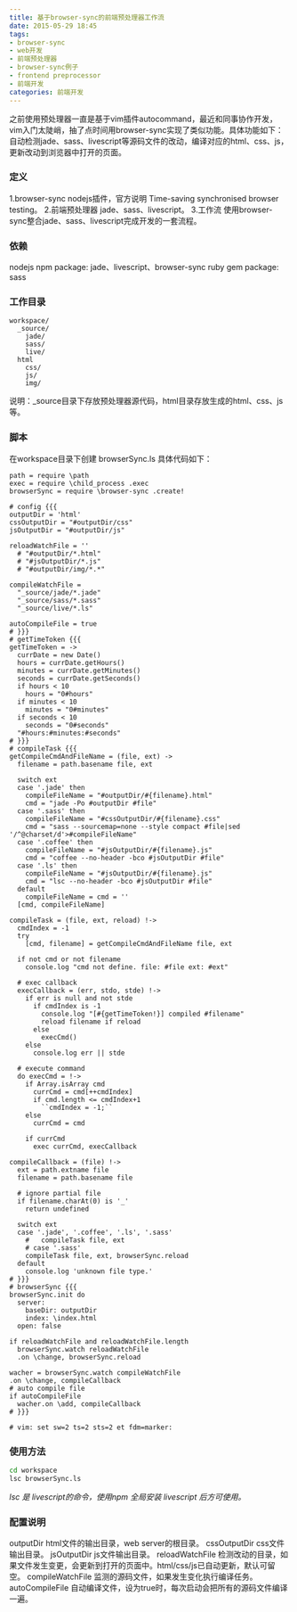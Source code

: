 ```yaml
---
title: 基于browser-sync的前端预处理器工作流
date: 2015-05-29 18:45
tags:
- browser-sync
- web开发
- 前端预处理器
- browser-sync例子
- frontend preprocessor
- 前端开发
categories: 前端开发
---
```


之前使用预处理器一直是基于vim插件autocommand，最近和同事协作开发，vim入门太陡峭，抽了点时间用browser-sync实现了类似功能。具体功能如下：自动检测jade、sass、livescript等源码文件的改动，编译对应的html、css、js，更新改动到浏览器中打开的页面。

### 定义
1.browser-sync nodejs插件，官方说明 Time-saving synchronised browser testing。
2.前端预处理器 jade、sass、livescript。
3.工作流 使用browser-sync整合jade、sass、livescript完成开发的一套流程。

### 依赖
nodejs
 npm package: jade、livescript、browser-sync
ruby
 gem package: sass

### 工作目录
```
workspace/
  _source/
    jade/
    sass/
    live/
  html
    css/
    js/
    img/
```
说明：_source目录下存放预处理器源代码，html目录存放生成的html、css、js等。

### 脚本
在workspace目录下创建 browserSync.ls 具体代码如下：
```livescript
path = require \path
exec = require \child_process .exec
browserSync = require \browser-sync .create!
 
# config {{{
outputDir = 'html'
cssOutputDir = "#outputDir/css"
jsOutputDir = "#outputDir/js"
 
reloadWatchFile = ''
  # "#outputDir/*.html"
  # "#jsOutputDir/*.js"
  # "#outputDir/img/*.*"
 
compileWatchFile =
  "_source/jade/*.jade"
  "_source/sass/*.sass"
  "_source/live/*.ls"
 
autoCompileFile = true
# }}}
# getTimeToken {{{
getTimeToken = ->
  currDate = new Date()
  hours = currDate.getHours()
  minutes = currDate.getMinutes()
  seconds = currDate.getSeconds()
  if hours < 10
    hours = "0#hours"
  if minutes < 10
    minutes = "0#minutes"
  if seconds < 10
    seconds = "0#seconds"
  "#hours:#minutes:#seconds"
# }}}
# compileTask {{{
getCompileCmdAndFileName = (file, ext) ->
  filename = path.basename file, ext
 
  switch ext
  case '.jade' then
    compileFileName = "#outputDir/#{filename}.html"
    cmd = "jade -Po #outputDir #file"
  case '.sass' then
    compileFileName = "#cssOutputDir/#{filename}.css"
    cmd = "sass --sourcemap=none --style compact #file|sed '/^@charset/d'>#compileFileName"
  case '.coffee' then
    compileFileName = "#jsOutputDir/#{filename}.js"
    cmd = "coffee --no-header -bco #jsOutputDir #file"
  case '.ls' then
    compileFileName = "#jsOutputDir/#{filename}.js"
    cmd = "lsc --no-header -bco #jsOutputDir #file"
  default
    compileFileName = cmd = ''
  [cmd, compileFileName]
 
compileTask = (file, ext, reload) !->
  cmdIndex = -1
  try
    [cmd, filename] = getCompileCmdAndFileName file, ext
 
  if not cmd or not filename
    console.log "cmd not define. file: #file ext: #ext"
 
  # exec callback
  execCallback = (err, stdo, stde) !->
    if err is null and not stde
      if cmdIndex is -1
        console.log "[#{getTimeToken!}] compiled #filename"
        reload filename if reload
      else
        execCmd()
    else
      console.log err || stde
 
  # execute command
  do execCmd = !->
    if Array.isArray cmd
      currCmd = cmd[++cmdIndex]
      if cmd.length <= cmdIndex+1
        ``cmdIndex = -1;``
    else
      currCmd = cmd
 
    if currCmd
      exec currCmd, execCallback
 
compileCallback = (file) !->
  ext = path.extname file
  filename = path.basename file
 
  # ignore partial file
  if filename.charAt(0) is '_'
    return undefined
 
  switch ext
  case '.jade', '.coffee', '.ls', '.sass'
    #   compileTask file, ext
    # case '.sass'
    compileTask file, ext, browserSync.reload
  default
    console.log 'unknown file type.'
# }}}
# browserSync {{{
browserSync.init do
  server:
    baseDir: outputDir
    index: \index.html
  open: false
 
if reloadWatchFile and reloadWatchFile.length
  browserSync.watch reloadWatchFile
  .on \change, browserSync.reload
 
wacher = browserSync.watch compileWatchFile
.on \change, compileCallback
# auto compile file
if autoCompileFile
  wacher.on \add, compileCallback
# }}}
 
# vim: set sw=2 ts=2 sts=2 et fdm=marker:
```

### 使用方法
```bash
cd workspace
lsc browserSync.ls
```

*lsc 是 livescript的命令，使用npm 全局安装 livescript 后方可使用。*

### 配置说明
outputDir        html文件的输出目录，web server的根目录。
cssOutputDir     css文件输出目录。
jsOutputDir      js文件输出目录。
reloadWatchFile  检测改动的目录，如果文件发生变更，会更新到打开的页面中。html/css/js已自动更新，默认可留空。
compileWatchFile 监测的源码文件，如果发生变化执行编译任务。
autoCompileFile  自动编译文件，设为true时，每次启动会把所有的源码文件编译一遍。